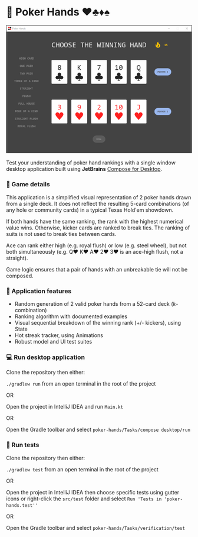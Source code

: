 # :rocket: Poker Hands :hearts::clubs::diamonds::spades:

![](screenshots/poker-hands-demo.gif)

Test your understanding of poker hand rankings with a single window desktop application built
using **JetBrains** [Compose for Desktop](https://www.jetbrains.com/lp/compose-desktop/).

### :memo: Game details

This application is a simplified visual representation of 2 poker hands drawn from a single deck. It does not reflect the 
resulting 5-card combinations (of any hole or community cards) in a typical Texas Hold'em showdown.

If both hands have the same ranking, the rank with the highest numerical value wins. Otherwise, kicker cards are ranked 
to break ties. The ranking of suits is not used to break ties between cards. 

Ace can rank either high (e.g. royal flush) or low (e.g. steel wheel), but not both simultaneously 
(e.g. Q:heart: K:heart: A:heart: 2:heart: 3:heart: is an ace-high flush, not a straight).

Game logic ensures that a pair of hands with an unbreakable tie will not be composed.

### :briefcase: Application features

- Random generation of 2 valid poker hands from a 52-card deck (*k*-combination)
- Ranking algorithm with documented examples
- Visual sequential breakdown of the winning rank (+/- kickers), using State
- Hot streak tracker, using Animations
- Robust model and UI test suites

### :computer: Run desktop application

Clone the repository then either:

`./gradlew run` from an open terminal in the root of the project

OR

Open the project in IntelliJ IDEA and run `Main.kt`

OR

Open the Gradle toolbar and select `poker-hands/Tasks/compose desktop/run`

### :microscope: Run tests

Clone the repository then either:

`./gradlew test` from an open terminal in the root of the project

OR

Open the project in IntelliJ IDEA then choose specific tests using gutter icons or right-click the `src/test` folder and 
select `Run 'Tests in 'poker-hands.test''`

OR

Open the Gradle toolbar and select `poker-hands/Tasks/verification/test`